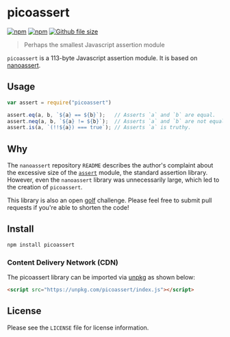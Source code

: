 [github-repository-url]: https://github.com/mgthomas99/picoassert
[github-index-url]: https://github.com/mgthomas99/picoassert/blob/master/index.js
[github-size-shield-url]: https://img.shields.io/github/size/mgthomas99/picoassert/index.js.svg?style=flat-square
[npm-package-url]: https://www.npmjs.com/package/picoassert
[npm-downloads-shield-url]: https://img.shields.io/npm/dt/picoassert.svg?style=flat-square
[npm-version-shield-url]: https://img.shields.io/npm/v/picoassert.svg?style=flat-square

# picoassert

[![npm][npm-version-shield-url]][npm-package-url]
[![npm][npm-downloads-shield-url]][npm-package-url]
[![Github file size][github-size-shield-url]][github-index-url]

> Perhaps the smallest Javascript assertion module

`picoassert` is a 113-byte Javascript assertion module. It is based on
[nanoassert](https://github.com/emilbayes/nanoassert).

## Usage

```js
var assert = require("picoassert")

assert.eq(a, b, `${a} == ${b}`);   // Asserts `a` and `b` are equal.
assert.neq(a, b, `${a} != ${b}`);  // Asserts `a` and `b` are not equal.
assert.is(a, `(!!${a}) === true`); // Asserts `a` is truthy.
```

## Why

The `nanoassert` repository `README` describes the author's complaint about the
excessive size of the [`assert`](https://www.npmjs.com/package/assert) module,
the standard assertion library. However, even the `nanoassert` library was
unnecessarily large, which led to the creation of `picoassert`.

This library is also an open [golf](https://en.wikipedia.org/wiki/Code_golf)
challenge. Please feel free to submit pull requests if you're able to shorten
the code!

## Install

```sh
npm install picoassert
```

### Content Delivery Network (CDN)

The picoassert library can be imported via [unpkg](https://unpkg.com/) as shown
below:

```html
<script src="https://unpkg.com/picoassert/index.js"></script>
```

## License

Please see the `LICENSE` file for license information.

